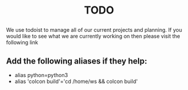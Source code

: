 # <p style="text-align: center;"> TODO </p>

We use todoist to manage all of our current projects and planning. 
If you would like to see what we are currently working on then please visit the following link

## Add the following aliases if they help:
- alias python=python3
- alias 'colcon build'='cd /home/ws && colcon build'